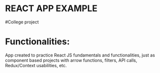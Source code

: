 # REACT APP EXAMPLE

#College project

# Functionalities:
App created to practice React JS fundamentals and functionalities, just as component based projects with arrow functions, filters, API calls, Redux/Context usabilities, etc.
